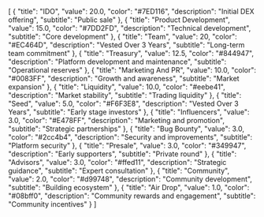 [
  {
    "title": "IDO",
    "value": 20.0,
    "color": "#7ED116", 
    "description": "Initial DEX offering",
    "subtitle": "Public sale"
  },
  {
    "title": "Product Development",
    "value": 15.0,
    "color": "#7DD2FD", 
    "description": "Technical development",
    "subtitle": "Core development"
  },
  {
    "title": "Team",
    "value": 20,
    "color": "#EC464D", 
    "description": "Vested Over 3 Years",
    "subtitle": "Long-term team commitment"
  },
  {
    "title": "Treasury",
    "value": 12.5,
    "color": "#844947", 
    "description": "Platform development and maintenance",
    "subtitle": "Operational reserves"
  },
  {
    "title": "Marketing And PR",
    "value": 10.0,
    "color": "#0083FF", 
    "description": "Growth and awareness",
    "subtitle": "Market expansion"
  },
  {
    "title": "Liquidity",
    "value": 10.0,
    "color": "#eebe41", 
    "description": "Market stability",
    "subtitle": "Trading liquidity"
  },
  {
    "title": "Seed",
    "value": 5.0,
    "color": "#F6F3E8", 
    "description": "Vested Over 3 Years",
    "subtitle": "Early stage investors"
  },
  {
    "title": "Influencers",
    "value": 3.0,
    "color": "#E478FF", 
    "description": "Marketing and promotion",
    "subtitle": "Strategic partnerships"
  },
  {
    "title": "Bug Bounty",
    "value": 3.0,
    "color": "#2cc4b4", 
    "description": "Security and improvements",
    "subtitle": "Platform security"
  },
  {
    "title": "Presale",
    "value": 3.0,
    "color": "#349947", 
    "description": "Early supporters",
    "subtitle": "Private round"
  },
  {
    "title": "Advisors",
    "value": 3.0,
    "color": "#ffed11", 
    "description": "Strategic guidance",
    "subtitle": "Expert consultation"
  },
  {
    "title": "Community",
    "value": 2.0,
    "color": "#d99748", 
    "description": "Community development",
    "subtitle": "Building ecosystem"
  },
  {
    "title": "Air Drop",
    "value": 1.0,
    "color": "#08bff0", 
    "description": "Community rewards and engagement",
    "subtitle": "Community incentives"
  }
]
